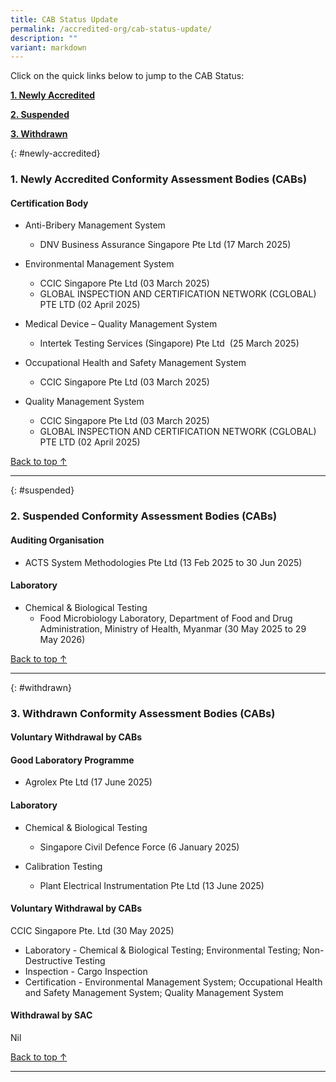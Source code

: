 ```yaml
---
title: CAB Status Update
permalink: /accredited-org/cab-status-update/
description: ""
variant: markdown
---
```

Click on the quick links below to jump to the CAB Status:

**[1. Newly Accredited](#newly-accredited)**

**[2. Suspended](#suspended)**

**[3. Withdrawn](#withdrawn)**




{: #newly-accredited}
### 1. Newly Accredited Conformity Assessment Bodies (CABs) 
   



#### Certification Body

* Anti-Bribery Management System
  * DNV Business Assurance Singapore Pte Ltd (17 March 2025)

* Environmental Management System
   * CCIC Singapore Pte Ltd (03 March 2025)
   * GLOBAL INSPECTION AND CERTIFICATION NETWORK (CGLOBAL) 
      PTE LTD (02 April 2025)
    
* Medical Device – Quality Management System
    *  Intertek Testing Services (Singapore) Pte Ltd  (25 March 2025)
 
* Occupational Health and Safety Management System
   * CCIC Singapore Pte Ltd (03 March 2025)

* Quality Management System
  * CCIC Singapore Pte Ltd (03 March 2025)
  * GLOBAL INSPECTION AND CERTIFICATION NETWORK (CGLOBAL) 
     PTE LTD (02 April 2025)




[Back to top ↑](#top)

---

{: #suspended}
### 2. Suspended Conformity Assessment Bodies (CABs)

 
#### Auditing Organisation  
   * ACTS System Methodologies Pte Ltd (13 Feb 2025 to 30 Jun 2025)


#### Laboratory

*  Chemical & Biological Testing
    * Food Microbiology Laboratory, Department of Food and Drug 
       Administration, Ministry of Health, Myanmar 
       (30 May 2025 to 29 May 2026)

  	 
  
[Back to top ↑](#top)

---

{: #withdrawn}
### 3. Withdrawn Conformity Assessment Bodies (CABs)


#### **Voluntary Withdrawal by CABs**

#### Good Laboratory Programme

  * Agrolex Pte Ltd (17 June 2025)



#### Laboratory

* Chemical & Biological Testing
  *  Singapore Civil Defence Force (6 January 2025)

* Calibration Testing
  * Plant Electrical Instrumentation Pte Ltd (13 June 2025)



#### **Voluntary Withdrawal by CABs**
   

CCIC Singapore Pte. Ltd (30 May 2025)

*   Laboratory - Chemical & Biological Testing; Environmental Testing; Non-Destructive Testing
*   Inspection - Cargo Inspection
*   Certification - Environmental Management System; Occupational Health and Safety Management System; Quality Management System





#### **Withdrawal by SAC**

Nil



[Back to top ↑](#top)






---